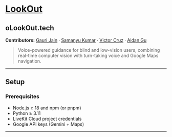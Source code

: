 # [LookOut](https://olookout.tech/)
## oLookOut.tech

**Contributors:** [Gauri Jain](https://github.com/gaurijain21) · [Samanyu Kumar](https://github.com/samanyuk) · [Victor Cruz](https://github.com/Victor20120) · [Aidan Gu](https://github.com/AidanGu)

> Voice-powered guidance for blind and low-vision users, combining real-time computer vision with turn-taking voice and Google Maps navigation.

---

## Setup

### Prerequisites
- Node.js ≥ 18 and npm (or pnpm)
- Python ≥ 3.11
- LiveKit Cloud project credentials
- Google API keys (Gemini + Maps)

---
